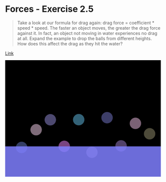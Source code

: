 # Forces - Exercise 2.5

> Take a look at our formula for drag again: 
> drag force = coefficient * speed * speed. 
> The faster an object moves, the greater the 
> drag force against it. In fact, an object 
> not moving in water experiences no drag at all. 
> Expand the example to drop the balls from different 
> heights. How does this affect the drag as they hit the water?

[Link](http://natureofcode.com/book/chapter-2-forces/#chapter02_exercise5)

![Screenshot](image.png)